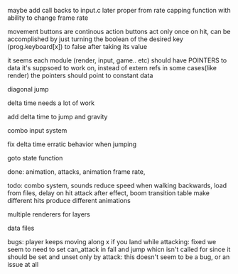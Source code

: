 maybe add call backs to input.c later
proper from rate capping function with ability to change frame rate

movement buttons are continous
action buttons act only once on hit, can be accomplished by just turning the boolean of the desired key (prog.keyboard[x]) to false after taking its value


it seems each module (render, input, game.. etc) should have POINTERS to data it's suppsoed to work on, instead of extern refs
in some cases(like render) the pointers should point to constant data 

diagonal jump

delta time needs a lot of work

add delta time to jump and gravity

combo input system

fix delta time erratic behavior when jumping

goto state function

done:
animation, attacks,
animation frame rate,

todo:
combo system,  sounds
reduce speed when walking backwards, load from files, delay on hit
attack after effect, boom
transition table
make different hits produce different animations

multiple renderers for layers

data files


bugs: player keeps moving along x if you land while attacking: fixed
	we seem to need to set can_attack in fall and jump whicn isn't called for since it should be set and unset only by attack: this doesn't seem to be a bug, or an issue at all